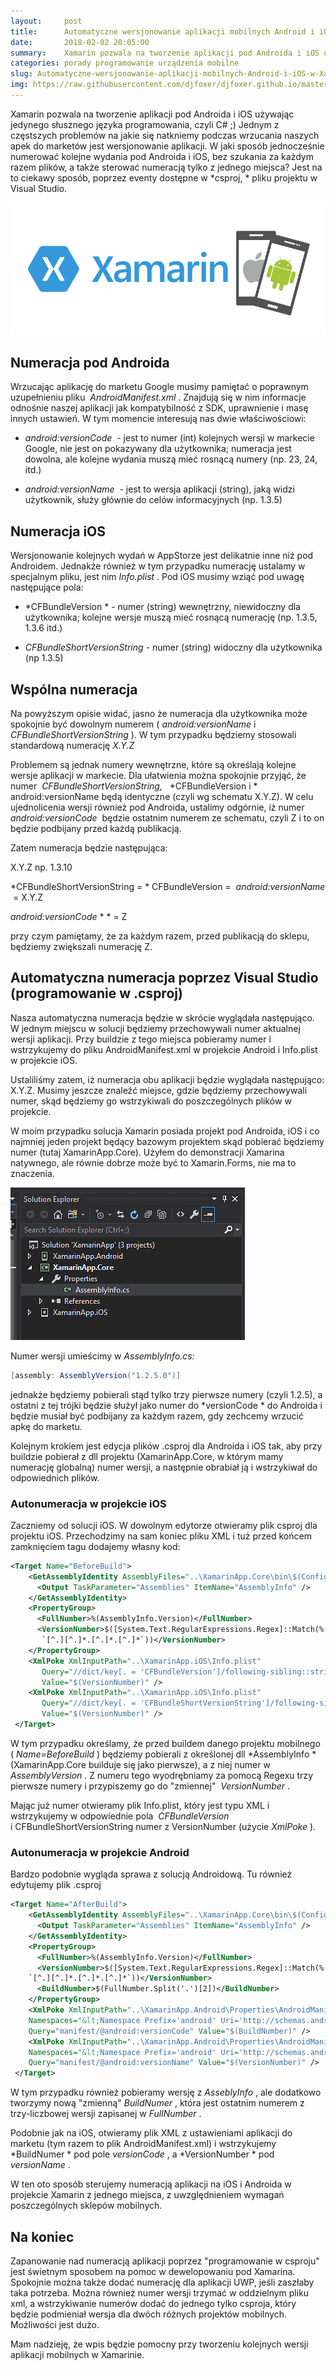 ```yaml
---
layout:     post
title:      Automatyczne wersjonowanie aplikacji mobilnych Android i iOS w Xamarin
date:       2018-02-02 20:05:00
summary:    Xamarin pozwala na tworzenie aplikacji pod Androida i iOS używając jedynego słusznego języka programowania, czyli C# ;) Jednym z częstszych problemów na jakie się natkniemy podczas wrzucania naszych apek do marketów jest wersjonowanie aplikacji. W jaki sposób jednocześnie numerować kolejne wydania pod Androida i iOS, bez szukania za każdym razem plików, a także sterować numeracją tylko z jednego m...
categories: porady programowanie urządzenia mobilne
slug: Automatyczne-wersjonowanie-aplikacji-mobilnych-Android-i-iOS-w-Xamarin,85853.html
img: https://raw.githubusercontent.com/djfoxer/djfoxer.github.io/master/_img/2018-2-2-_10_/g_-_-x-_-_-_x51fcb691-dbf3-49cf-a39c-1307f1c9db30.png
---
```




Xamarin pozwala na tworzenie aplikacji pod Androida i iOS używając jedynego słusznego języka programowania, czyli C# ;) Jednym z częstszych problemów na jakie się natkniemy podczas wrzucania naszych apek do marketów jest wersjonowanie aplikacji. W jaki sposób jednocześnie numerować kolejne wydania pod Androida i iOS, bez szukania za każdym razem plików, a także sterować numeracją tylko z jednego miejsca? Jest na to ciekawy sposób, poprzez eventy dostępne w  *csproj, * pliku projektu w Visual Studio.


![desk](https://raw.githubusercontent.com/djfoxer/djfoxer.github.io/master/_img/2018-2-2-_10_/g_-_-x-_-_-_x51fcb691-dbf3-49cf-a39c-1307f1c9db30.png)



## Numeracja pod Androida


Wrzucając aplikację do marketu Google musimy pamiętać o poprawnym uzupełnieniu pliku  *AndroidManifest.xml* . Znajdują się w nim informacje odnośnie naszej aplikacji jak kompatybilność z SDK, uprawnienie i masę innych ustawień. W tym momencie interesują nas dwie właściwościowi:


  *  *android:versionCode*  - jest to numer (int) kolejnych wersji w markecie Google, nie jest on pokazywany dla użytkownika; numeracja jest dowolna, ale kolejne wydania muszą mieć rosnącą numery (np. 23, 24, itd.)



  *  *android:versionName*  - jest to wersja aplikacji (string), jaką widzi użytkownik, służy głównie do celów informacyjnych (np. 1.3.5)



## Numeracja iOS


Wersjonowanie kolejnych wydań w AppStorze jest delikatnie inne niż pod Androidem. Jednakże również w tym przypadku numerację ustalamy w specjalnym pliku, jest nim  *Info.plist* . Pod iOS musimy wziąć pod uwagę następujące pola:


  *  *CFBundleVersion * - numer (string) wewnętrzny, niewidoczny dla użytkownika; kolejne wersje muszą mieć rosnącą numerację (np. 1.3.5, 1.3.6 itd.)



  *  *CFBundleShortVersionString*  - numer (string) widoczny dla użytkownika (np 1.3.5)




## Wspólna numeracja


Na powyższym opisie widać, jasno że numeracja dla użytkownika może spokojnie być dowolnym numerem ( *android:versionName*  i  *CFBundleShortVersionString* ). W tym przypadku będziemy stosowali standardową numerację  *X.Y.Z*  

Problemem są jednak numery wewnętrzne, które są określają kolejne wersje aplikacji w markecie. Dla ułatwienia można spokojnie przyjąć, że numer  *CFBundleShortVersionString,*   *CFBundleVersion i * android:versionName będą identyczne (czyli wg schematu X.Y.Z). W celu ujednolicenia wersji również pod Androida, ustalimy odgórnie, iż numer  *android:versionCode*  będzie ostatnim numerem ze schematu, czyli Z i to on będzie podbijany przed każdą publikacją.

Zatem numeracja będzie następująca:

X.Y.Z np. 1.3.10

 *CFBundleShortVersionString = * CFBundleVersion =  *android:versionName*  = X.Y.Z

 *android:versionCode*  * * = Z

przy czym pamiętamy, że za każdym razem, przed publikacją do sklepu, będziemy zwiększali numerację Z.


## Automatyczna numeracja poprzez Visual Studio (programowanie w .csproj)


Nasza automatyczna numeracja będzie w skrócie wyglądała następująco. W jednym miejscu w solucji będziemy przechowywali numer aktualnej wersji aplikacji. Przy buildzie z tego miejsca pobieramy numer i wstrzykujemy do pliku AndroidManifest.xml w projekcie Android i Info.plist w projekcie iOS.

Ustaliliśmy zatem, iż numeracja obu aplikacji będzie wyglądała następująco: X.Y.Z. Musimy jeszcze znaleźć miejsce, gdzie będziemy przechowywali numer, skąd będziemy go wstrzykiwali do poszczególnych plików w projekcie. 

W moim przypadku solucja Xamarin posiada projekt pod Androida, iOS i co najmniej jeden projekt będący bazowym projektem skąd pobierać będziemy numer (tutaj XamarinApp.Core). Użyłem do demonstracji Xamarina natywnego, ale równie dobrze może być to Xamarin.Forms, nie ma to znaczenia.


![desk](https://raw.githubusercontent.com/djfoxer/djfoxer.github.io/master/_img/2018-2-2-_10_/g_-_-x-_-_-_xf638d1d3-8a73-4f67-bafb-a2a7d49cf17d.PNG)


Numer wersji umieścimy w  *AssemblyInfo.cs:* 




```csharp
[assembly: AssemblyVersion("1.2.5.0")]
```


jednakże będziemy pobierali stąd tylko trzy pierwsze numery (czyli 1.2.5), a ostatni z tej trójki będzie służył jako numer do  *versionCode * do Androida i będzie musiał być podbijany za każdym razem, gdy zechcemy wrzucić apkę do marketu.

Kolejnym krokiem jest edycja plików .csproj dla Androida i iOS tak, aby przy buildzie pobierał z dll projektu (XamarinApp.Core, w którym mamy numerację globalną) numer wersji, a następnie obrabiał ją i wstrzykiwał do odpowiednich plików.


### Autonumeracja w projekcie iOS


Zaczniemy od solucji iOS. W dowolnym edytorze otwieramy plik csproj dla projektu iOS. Przechodzimy na sam koniec pliku XML i tuż przed końcem zamknięciem tagu  *</Project>*  dodajemy własny kod:




```xml
<Target Name="BeforeBuild"> 
    <GetAssemblyIdentity AssemblyFiles="..\XamarinApp.Core\bin\$(Configuration)\XamarinApp.Core.dll"> 
      <Output TaskParameter="Assemblies" ItemName="AssemblyInfo" /> 
    </GetAssemblyIdentity> 
    <PropertyGroup> 
      <FullNumber>%(AssemblyInfo.Version)</FullNumber> 
      <VersionNumber>$([System.Text.RegularExpressions.Regex]::Match(%(AssemblyInfo.Version), 
       `[^.][^.]*.[^.]*.[^.]*`))</VersionNumber> 
    </PropertyGroup> 
    <XmlPoke XmlInputPath="..\XamarinApp.iOS\Info.plist" 
       Query="//dict/key[. = 'CFBundleVersion']/following-sibling::string[1]"
       Value="$(VersionNumber)" /> 
    <XmlPoke XmlInputPath="..\XamarinApp.iOS\Info.plist" 
       Query="//dict/key[. = 'CFBundleShortVersionString']/following-sibling::string[1]"
       Value="$(VersionNumber)" /> 
 </Target>
```


W tym przypadku określamy, że przed buildem danego projektu mobilnego ( *Name=BeforeBuild* ) będziemy pobierali z określonej dll  *AssemblyInfo * (XamarinApp.Core builduje się jako pierwsze), a z niej numer w  *AssemblyVersion* . Z numeru tego wyodrębniamy za pomocą Regexu trzy pierwsze numery i przypiszemy go do "zmiennej"  *VersionNumber* . 

Mając już numer otwieramy plik Info.plist, który jest typu XML i wstrzykujemy w odpowiednie pola  *CFBundleVersion*  i CFBundleShortVersionString numer z VersionNumber (użycie  *XmlPoke* ). 


### Autonumeracja w projekcie Android


Bardzo podobnie wygląda sprawa z solucją Androidową. Tu również edytujemy plik .csproj




```xml
<Target Name="AfterBuild"> 
    <GetAssemblyIdentity AssemblyFiles="..\XamarinApp.Core\bin\$(Configuration)\XamarinApp.Core.dll"> 
      <Output TaskParameter="Assemblies" ItemName="AssemblyInfo" /> 
    </GetAssemblyIdentity> 
    <PropertyGroup> 
      <FullNumber>%(AssemblyInfo.Version)</FullNumber> 
      <VersionNumber>$([System.Text.RegularExpressions.Regex]::Match(%(AssemblyInfo.Version),
	`[^.][^.]*.[^.]*.[^.]*`))</VersionNumber> 
      <BuildNumber>$(FullNumber.Split('.')[2])</BuildNumber> 
    </PropertyGroup> 
    <XmlPoke XmlInputPath="..\XamarinApp.Android\Properties\AndroidManifest.xml"
	Namespaces="&lt;Namespace Prefix='android' Uri='http://schemas.android.com/apk/res/android' /&gt;"
	Query="manifest/@android:versionCode" Value="$(BuildNumber)" />
    <XmlPoke XmlInputPath="..\XamarinApp.Android\Properties\AndroidManifest.xml"
	Namespaces="&lt;Namespace Prefix='android' Uri='http://schemas.android.com/apk/res/android' /&gt;"
	Query="manifest/@android:versionName" Value="$(VersionNumber)" />
 </Target>
```


 W tym przypadku również pobieramy wersję z  *AsseblyInfo* , ale dodatkowo tworzymy nową "zmienną"  *BuildNumer* , która jest ostatnim numerem z trzy-liczbowej wersji zapisanej w  *FullNumber* . 

Podobnie jak na iOS, otwieramy plik XML z ustawieniami aplikacji do marketu (tym razem to plik AndroidManifest.xml) i wstrzykujemy  *BuildNumer * pod pole  *versionCode* , a  *VersionNumber * pod  *versionName* .

W ten oto sposób sterujemy numeracją aplikacji na iOS i Androida w projekcie Xamarin z jednego miejsca, z uwzględnieniem wymagań poszczególnych sklepów mobilnych.


## Na koniec


Zapanowanie nad numeracją aplikacji poprzez "programowanie w csproju" jest świetnym sposobem na pomoc w dewelopowaniu pod Xamarina. Spokojnie można także dodać numerację dla aplikacji UWP, jeśli zaszłaby taka potrzeba. Można również numer wersji trzymać w oddzielnym pliku xml, a wstrzykiwanie numerów dodać do jednego tylko csproja, który będzie podmieniał wersja dla dwóch różnych projektów mobilnych. Możliwości jest dużo.

Mam nadzieję, że wpis będzie pomocny przy tworzeniu kolejnych wersji aplikacji mobilnych w Xamarinie. 